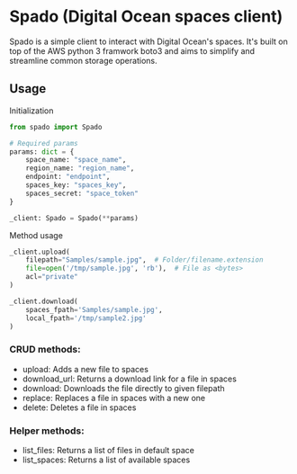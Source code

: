 # Spado (Digital Ocean spaces client)

Spado is a simple client to interact with Digital Ocean's spaces. It's built on top of the AWS python 3 framwork boto3 and aims to simplify and streamline common storage operations.


## Usage

Initialization
```py
from spado import Spado

# Required params
params: dict = {
    space_name: "space_name",
    region_name: "region_name",
    endpoint: "endpoint",
    spaces_key: "spaces_key",
    spaces_secret: "space_token"
}

_client: Spado = Spado(**params)
```


Method usage
```py
_client.upload(
    filepath="Samples/sample.jpg",  # Folder/filename.extension
    file=open('/tmp/sample.jpg', 'rb'),  # File as <bytes>
    acl="private"
)

_client.download(
    spaces_fpath='Samples/sample.jpg',
    local_fpath='/tmp/sample2.jpg'
)
```

### CRUD methods:
- upload: Adds a new file to spaces
- download_url: Returns a download link for a file in spaces
- download: Downloads the file directly  to given filepath
- replace: Replaces a file in spaces with a new one
- delete: Deletes a file in spaces

### Helper methods:
- list_files: Returns a list of files in default space
- list_spaces: Returns a list of available spaces